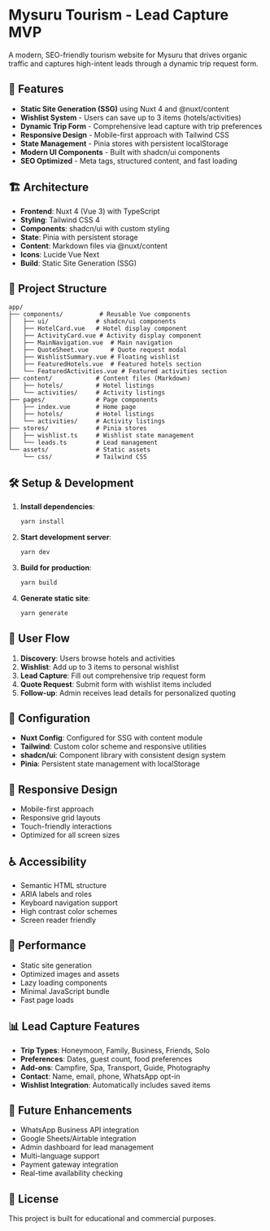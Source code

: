 # Mysuru Tourism - Lead Capture MVP

A modern, SEO-friendly tourism website for Mysuru that drives organic traffic and captures high-intent leads through a dynamic trip request form.

## 🚀 Features

- **Static Site Generation (SSG)** using Nuxt 4 and @nuxt/content
- **Wishlist System** - Users can save up to 3 items (hotels/activities)
- **Dynamic Trip Form** - Comprehensive lead capture with trip preferences
- **Responsive Design** - Mobile-first approach with Tailwind CSS
- **State Management** - Pinia stores with persistent localStorage
- **Modern UI Components** - Built with shadcn/ui components
- **SEO Optimized** - Meta tags, structured content, and fast loading

## 🏗️ Architecture

- **Frontend**: Nuxt 4 (Vue 3) with TypeScript
- **Styling**: Tailwind CSS 4
- **Components**: shadcn/ui with custom styling
- **State**: Pinia with persistent storage
- **Content**: Markdown files via @nuxt/content
- **Icons**: Lucide Vue Next
- **Build**: Static Site Generation (SSG)

## 📁 Project Structure

```
app/
├── components/          # Reusable Vue components
│   ├── ui/             # shadcn/ui components
│   ├── HotelCard.vue   # Hotel display component
│   ├── ActivityCard.vue # Activity display component
│   ├── MainNavigation.vue  # Main navigation
│   ├── QuoteSheet.vue      # Quote request modal
│   ├── WishlistSummary.vue # Floating wishlist
│   ├── FeaturedHotels.vue  # Featured hotels section
│   └── FeaturedActivities.vue # Featured activities section
├── content/            # Content files (Markdown)
│   ├── hotels/         # Hotel listings
│   └── activities/     # Activity listings
├── pages/              # Page components
│   ├── index.vue       # Home page
│   ├── hotels/         # Hotel listings
│   └── activities/     # Activity listings
├── stores/             # Pinia stores
│   ├── wishlist.ts     # Wishlist state management
│   └── leads.ts        # Lead management
└── assets/             # Static assets
    └── css/            # Tailwind CSS
```

## 🛠️ Setup & Development

1. **Install dependencies**:
   ```bash
   yarn install
   ```

2. **Start development server**:
   ```bash
   yarn dev
   ```

3. **Build for production**:
   ```bash
   yarn build
   ```

4. **Generate static site**:
   ```bash
   yarn generate
   ```

## 🎯 User Flow

1. **Discovery**: Users browse hotels and activities
2. **Wishlist**: Add up to 3 items to personal wishlist
3. **Lead Capture**: Fill out comprehensive trip request form
4. **Quote Request**: Submit form with wishlist items included
5. **Follow-up**: Admin receives lead details for personalized quoting

## 🔧 Configuration

- **Nuxt Config**: Configured for SSG with content module
- **Tailwind**: Custom color scheme and responsive utilities
- **shadcn/ui**: Component library with consistent design system
- **Pinia**: Persistent state management with localStorage

## 📱 Responsive Design

- Mobile-first approach
- Responsive grid layouts
- Touch-friendly interactions
- Optimized for all screen sizes

## ♿ Accessibility

- Semantic HTML structure
- ARIA labels and roles
- Keyboard navigation support
- High contrast color schemes
- Screen reader friendly

## 🚀 Performance

- Static site generation
- Optimized images and assets
- Lazy loading components
- Minimal JavaScript bundle
- Fast page loads

## 📊 Lead Capture Features

- **Trip Types**: Honeymoon, Family, Business, Friends, Solo
- **Preferences**: Dates, guest count, food preferences
- **Add-ons**: Campfire, Spa, Transport, Guide, Photography
- **Contact**: Name, email, phone, WhatsApp opt-in
- **Wishlist Integration**: Automatically includes saved items

## 🔮 Future Enhancements

- WhatsApp Business API integration
- Google Sheets/Airtable integration
- Admin dashboard for lead management
- Multi-language support
- Payment gateway integration
- Real-time availability checking

## 📄 License

This project is built for educational and commercial purposes.
